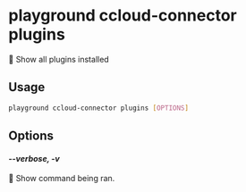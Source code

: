 # playground ccloud-connector plugins

🎨 Show all plugins installed

## Usage

```bash
playground ccloud-connector plugins [OPTIONS]
```

## Options

#### *--verbose, -v*

🐞 Show command being ran.



